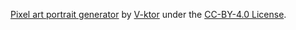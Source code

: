[Pixel art portrait generator](https://v-ktor.itch.io/pixel-art-portrait-generator) by [V-ktor](https://v-ktor.itch.io) under the [CC-BY-4.0 License](https://creativecommons.org/licenses/by/4.0/).